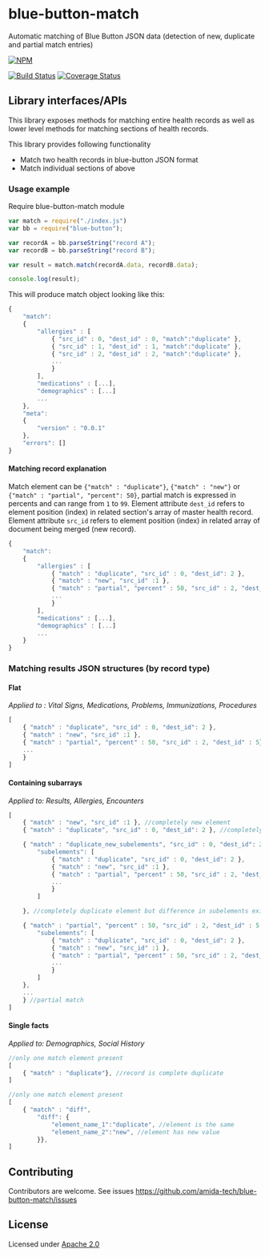 blue-button-match
=================

Automatic matching of Blue Button JSON data (detection of new, duplicate and partial match entries)

[![NPM](https://nodei.co/npm/blue-button-match.png)](https://nodei.co/npm/blue-button-match/)

[![Build Status](https://travis-ci.org/amida-tech/blue-button-match.svg)](https://travis-ci.org/amida-tech/blue-button-match)
[![Coverage Status](https://coveralls.io/repos/amida-tech/blue-button-match/badge.png)](https://coveralls.io/r/amida-tech/blue-button-match)

## Library interfaces/APIs

This library exposes methods for matching entire health records as well as lower level methods for matching sections of health records.

This library provides following functionality

- Match two health records in blue-button JSON format
- Match individual sections of above

### Usage example

Require blue-button-match module

``` javascript
var match = require("./index.js") 
var bb = require("blue-button");

var recordA = bb.parseString("record A");
var recordB = bb.parseString("record B");

var result = match.match(recordA.data, recordB.data);

console.log(result);

```

This will produce match object looking like this:

```javascript
{
    "match":
    {
        "allergies" : [
            { "src_id" : 0, "dest_id" : 0, "match":"duplicate" },
            { "src_id" : 1, "dest_id" : 1, "match":"duplicate" },
            { "src_id" : 2, "dest_id" : 2, "match":"duplicate" },
            ...
            }
        ],
        "medications" : [...],
        "demographics" : [...]
        ...
    },
    "meta":
    {
    	"version" : "0.0.1"
	},
	"errors": []
}
```

#### Matching record explanation

Match element can be `{"match" : "duplicate"}`, `{"match" : "new"}` or `{"match" : "partial", "percent": 50}`, partial match is expressed in percents and can range from `1` to `99`. Element attribute `dest_id` refers to element position (index) in related section's array of master health record. Element attribute `src_id` refers to element position (index) in related array of document being merged (new record).

```javascript
{
    "match":
    {
        "allergies" : [
            { "match" : "duplicate", "src_id" : 0, "dest_id": 2 },
            { "match" : "new", "src_id" :1 },
            { "match" : "partial", "percent" : 50, "src_id" : 2, "dest_id" : 5},
            ...
            }
        ],
        "medications" : [...],
        "demographics" : [...]
        ...
    }
}
```

### Matching results JSON structures (by record type)

#### Flat

_Applied to : Vital Signs, Medications, Problems, Immunizations, Procedures_


``` javascript
[
    { "match" : "duplicate", "src_id" : 0, "dest_id": 2 },
    { "match" : "new", "src_id" :1 },
    { "match" : "partial", "percent" : 50, "src_id" : 2, "dest_id" : 5},
    ...
    }
]
```

#### Containing subarrays

_Applied to: Results, Allergies, Encounters_

``` javascript
[
    { "match" : "new", "src_id" :1 }, //completely new element
    { "match" : "duplicate", "src_id" : 0, "dest_id": 2 }, //completely duplicate element

    { "match" : "duplicate_new_subelements", "src_id" : 0, "dest_id": 2 
        "subelements": [
            { "match" : "duplicate", "src_id" : 0, "dest_id": 2 },
            { "match" : "new", "src_id" :1 },
            { "match" : "partial", "percent" : 50, "src_id" : 2, "dest_id" : 5},
            ...
            }
        ]

    }, //completely duplicate element but difference in subelements exists

    { "match" : "partial", "percent" : 50, "src_id" : 2, "dest_id" : 5
        "subelements": [
            { "match" : "duplicate", "src_id" : 0, "dest_id": 2 },
            { "match" : "new", "src_id" :1 },
            { "match" : "partial", "percent" : 50, "src_id" : 2, "dest_id" : 5},
            ...
            }
        ]
    }, 
    ...
    } //partial match
]
````

#### Single facts

_Applied to: Demographics, Social History_


``` javascript
//only one match element present
[
    { "match" : "duplicate"}, //record is complete duplicate
]
```

``` javascript
//only one match element present
[
    { "match" : "diff", 
        "diff": {
            "element_name_1":"duplicate", //element is the same
            "element_name_2":"new", //element has new value
        }},
]
```

## Contributing

Contributors are welcome. See issues https://github.com/amida-tech/blue-button-match/issues

## License

Licensed under [Apache 2.0](./LICENSE)